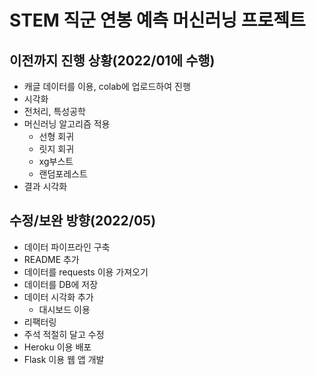 # STEM 직군 연봉 예측 머신러닝 프로젝트

## 이전까지 진행 상황(2022/01에 수행)
* 캐글 데이터를 이용, colab에 업로드하여 진행
* 시각화
* 전처리, 특성공학
* 머신러닝 알고리즘 적용
  * 선형 회귀
  * 릿지 회귀
  * xg부스트
  * 랜덤포레스트
* 결과 시각화


## 수정/보완 방향(2022/05)
* 데이터 파이프라인 구축
* README 추가
* 데이터를 requests 이용 가져오기
* 데이터를 DB에 저장
* 데이터 시각화 추가
  * 대시보드 이용
* 리팩터링
* 주석 적절히 달고 수정
* Heroku 이용 배포
* Flask 이용 웹 앱 개발
